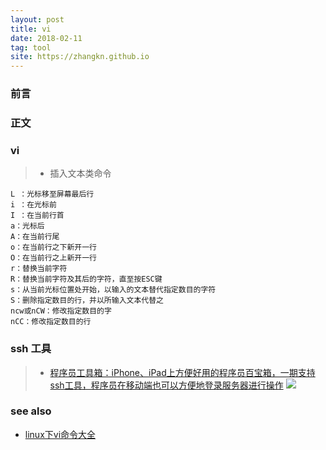 ```yaml
---
layout: post
title: vi
date: 2018-02-11
tag: tool
site: https://zhangkn.github.io
---
```



### 前言


### 正文

###  vi 
>* 插入文本类命令 
```
L ：光标移至屏幕最后行 
i ：在光标前 
I ：在当前行首 
a：光标后 
A：在当前行尾 
o：在当前行之下新开一行 
O：在当前行之上新开一行 
r：替换当前字符 
R：替换当前字符及其后的字符，直至按ESC键 
s：从当前光标位置处开始，以输入的文本替代指定数目的字符 
S：删除指定数目的行，并以所输入文本代替之 
ncw或nCW：修改指定数目的字 
nCC：修改指定数目的行 
```


### ssh 工具

>* [程序员工具箱：iPhone、iPad上方便好用的程序员百宝箱，一期支持ssh工具，程序员在移动端也可以方便地登录服务器进行操作](https://itunes.apple.com/cn/app/%E7%A8%8B%E5%BA%8F%E5%91%98%E5%B7%A5%E5%85%B7%E7%AE%B1/id1336790957?mt=8)
![](/images/posts/{{page.title}}/sshalibaba.PNG)

### see also

- [linux下vi命令大全](https://www.cnblogs.com/88999660/articles/1581524.html)


